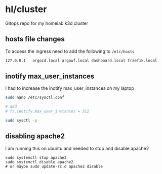 # hl/cluster

Gitops repo for my homelab k3d cluster


## hosts file changes

To access the ingress need to add the following to `/etc/hosts`

``` bash
127.0.0.1	argocd.local argowf.local dashboard.local traefik.local
```

## inotify max_user_instances

I had to increase the inotify max_user_instances on my laptop

``` bash
sudo nano /etc/sysctl.conf

# add 
# fs.inotify.max_user_instances = 512

sudo sysctl -p
```

## disabling apache2

I am running this on ubuntu and needed to stop and disable apache2

```
sudo systemctl stop apache2
sudo systemctl disable apache2
# or maybe sudo update-rc.d apache2 disable
```

